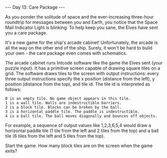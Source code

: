 --- Day 13: Care Package ---

As you ponder the solitude of space and the ever-increasing three-hour roundtrip for messages
between you and Earth, you notice that the Space Mail Indicator Light is blinking. To help keep 
you sane, the Elves have sent you a care package.

It's a new game for the ship's arcade cabinet! Unfortunately, the arcade is all the way on the 
other end of the ship. Surely, it won't be hard to build your own - the care package even comes 
with schematics.

The arcade cabinet runs Intcode software like the game the Elves sent (your puzzle input). 
It has a primitive screen capable of drawing square tiles on a grid. The software draws tiles to 
the screen with output instructions: every three output instructions specify the x position 
(distance from the left), y position (distance from the top), and tile id. The tile id is 
interpreted as follows:

    0 is an empty tile. No game object appears in this tile.
    1 is a wall tile. Walls are indestructible barriers.
    2 is a block tile. Blocks can be broken by the ball.
    3 is a horizontal paddle tile. The paddle is indestructible.
    4 is a ball tile. The ball moves diagonally and bounces off objects.

For example, a sequence of output values like 1,2,3,6,5,4 would draw a horizontal paddle tile 
(1 tile from the left and 2 tiles from the top) and a ball tile (6 tiles from the left and 5 
tiles from the top).

Start the game. How many block tiles are on the screen when the game exits?

